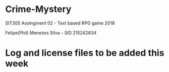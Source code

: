 # Crime-Mystery
SIT305 Assingment 02 - Text based RPG game 2018

Felipe(Phil) Menezes Silva - SID 215242834

# Log and license files to be added this week
